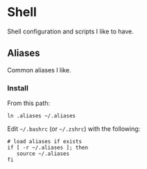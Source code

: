 # Shell

Shell configuration and scripts I like to have.



## Aliases

Common aliases I like.


### Install

From this path:
```
ln .aliases ~/.aliases
```

Edit `~/.bashrc` (or `~/.zshrc`) with the following:
```
# load aliases if exists
if [ -r ~/.aliases ]; then
   source ~/.aliases
fi